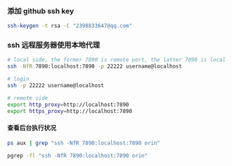 ### 添加 github ssh key

```bash
ssh-keygen -t rsa -C "2398833647@qq.com"
```
### ssh 远程服务器使用本地代理

```bash
# local side, the former 7890 is remote port, the latter 7890 is local port
ssh -NfR 7890:localhost:7890 -p 22222 username@localhost

# login
ssh -p 22222 username@localhost

# remote side
export http_proxy=http://localhost:7890
export https_proxy=http://localhost:7890
```
#### 查看后台执行状况

```bash
ps aux | grep "ssh -NfR 7890:localhost:7890 orin"

pgrep -fl "ssh -NfR 7890:localhost:7890 orin"
```



